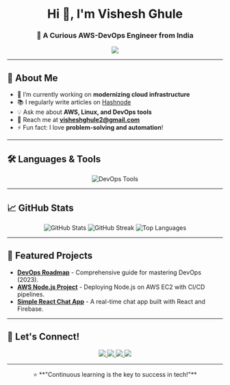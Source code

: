 <h1 align="center">Hi 👋, I'm Vishesh Ghule</h1>
<h3 align="center">🚀 A Curious AWS-DevOps Engineer from India</h3>

<p align="center">
  <img src="https://readme-typing-svg.herokuapp.com?font=Fira+Code&size=22&pause=1000&color=blue&width=500&lines=Passionate+about+DevOps%2C+AWS%2C+and+Linux!;Continuous+Learner+%7C+Cloud+Enthusiast;Building+Scalable+Infrastructure">
</p>

---

## 🌟 About Me

- 🔭 I’m currently working on **modernizing cloud infrastructure**
- 📚 I regularly write articles on [Hashnode](https://hashnode.com/@Vishesh0)
- 💡 Ask me about **AWS, Linux, and DevOps tools**
- 📧 Reach me at **visheshghule2@gmail.com**
- ⚡ Fun fact: I love **problem-solving and automation**!

---

## 🛠️ Languages & Tools

<p align="center">
  <img src="https://skillicons.dev/icons?i=aws,linux,docker,kubernetes,github,jenkins,typescript,nodejs,python,bash" alt="DevOps Tools">
</p>

---

## 📈 GitHub Stats

<p align="center">
  <img src="https://github-readme-stats.vercel.app/api?username=VisheshGhule&show_icons=true&theme=radical&count_private=true&hide=stars" alt="GitHub Stats" />
  <img src="https://github-readme-streak-stats.herokuapp.com/?user=VisheshGhule&theme=radical" alt="GitHub Streak" />
  <img src="https://github-readme-stats.vercel.app/api/top-langs/?username=VisheshGhule&layout=compact&theme=radical" alt="Top Languages" />
</p>

---

## 🚀 Featured Projects

- **[DevOps Roadmap](https://github.com/VisheshGhule/DevOps-Roadmap)** - Comprehensive guide for mastering DevOps (2023).
- **[AWS Node.js Project](https://github.com/VisheshGhule/AWS-nodejs-project)** - Deploying Node.js on AWS EC2 with CI/CD pipelines.
- **[Simple React Chat App](https://github.com/VisheshGhule/simple_react_chat_app)** - A real-time chat app built with React and Firebase.

---

## 🤝 Let's Connect!

<p align="center">
  <a href="https://linkedin.com/in/vishesh-ghule" target="_blank">
    <img src="https://img.shields.io/badge/LinkedIn-0077B5?style=for-the-badge&logo=linkedin&logoColor=white">
  </a>
  <a href="https://twitter.com/VisheshGhule" target="_blank">
    <img src="https://img.shields.io/badge/Twitter-1DA1F2?style=for-the-badge&logo=twitter&logoColor=white">
  </a>
  <a href="https://hashnode.com/@Vishesh0" target="_blank">
    <img src="https://img.shields.io/badge/Hashnode-2962FF?style=for-the-badge&logo=hashnode&logoColor=white">
  </a>
  <a href="mailto:visheshghule2@gmail.com" target="_blank">
    <img src="https://img.shields.io/badge/Email-EA4335?style=for-the-badge&logo=gmail&logoColor=white">
  </a>
</p>

---

<p align="center">⭐️ **"Continuous learning is the key to success in tech!"**</p>
